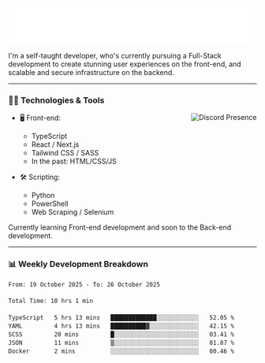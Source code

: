 <img src="assets/wave.svg" alt=":wave:" />

I'm a self-taught developer, who's currently pursuing a Full-Stack development to create stunning user experiences on the front-end, and scalable and secure infrastructure on the backend.

---

### 🧑‍💻 Technologies & Tools

<a href="https://discord.com/users/414304208649453568" target="_blank" rel="nofollow">
   <img src="https://lanyard-profile-readme.vercel.app/api/414304208649453568?idleMessage=Probably%20doing%20something%20else..." alt="Discord Presence" align="right">
</a>

- 🖥️ Front-end:

  - TypeScript
  - React / Next.js
  - Tailwind CSS / SASS
  - In the past: HTML/CSS/JS

- 🛠 Scripting:

  - Python
  - PowerShell
  - Web Scraping / Selenium

Currently learning Front-end development and soon to the Back-end development.

---

### 📊 Weekly Development Breakdown

<!--START_SECTION:waka-->

```txt
From: 19 October 2025 - To: 26 October 2025

Total Time: 10 hrs 1 min

TypeScript   5 hrs 13 mins   █████████████░░░░░░░░░░░░   52.05 %
YAML         4 hrs 13 mins   ██████████▓░░░░░░░░░░░░░░   42.15 %
SCSS         20 mins         █░░░░░░░░░░░░░░░░░░░░░░░░   03.41 %
JSON         11 mins         ▒░░░░░░░░░░░░░░░░░░░░░░░░   01.87 %
Docker       2 mins          ░░░░░░░░░░░░░░░░░░░░░░░░░   00.46 %
```

<!--END_SECTION:waka-->
